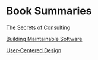 # Book Summaries

[The Secrets of Consulting](https://github.com/yam-jam/book-summaries/blob/master/secrets-of-consulting.md)

[Building Maintainable Software](https://github.com/yam-jam/book-summaries/blob/master/building-maintainable-software.md)

[User-Centered Design](https://github.com/yam-jam/book-summaries/blob/master/user-centered-design.md)
